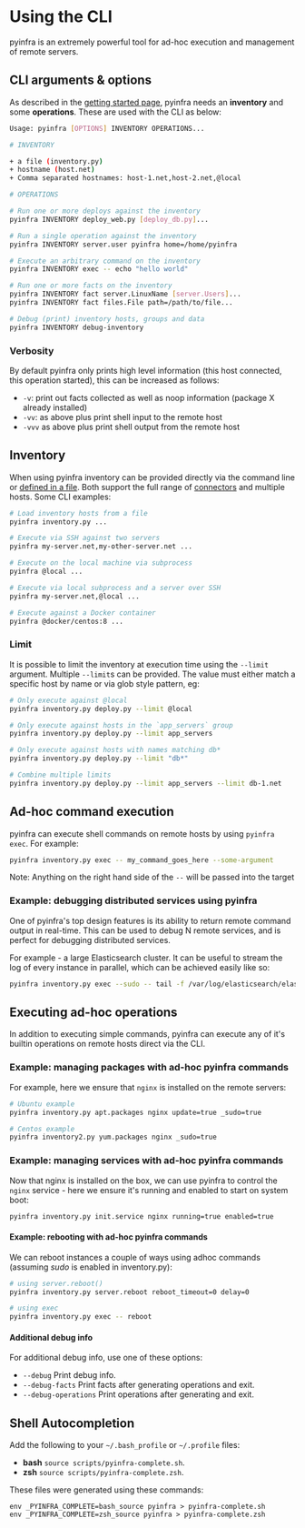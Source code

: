# Using the CLI

pyinfra is an extremely powerful tool for ad-hoc execution and management of remote servers.


## CLI arguments & options

As described in the [getting started page](./getting-started), pyinfra needs an **inventory** and some **operations**. These are used with the CLI as below:

```sh
Usage: pyinfra [OPTIONS] INVENTORY OPERATIONS...

# INVENTORY

+ a file (inventory.py)
+ hostname (host.net)
+ Comma separated hostnames: host-1.net,host-2.net,@local

# OPERATIONS

# Run one or more deploys against the inventory
pyinfra INVENTORY deploy_web.py [deploy_db.py]...

# Run a single operation against the inventory
pyinfra INVENTORY server.user pyinfra home=/home/pyinfra

# Execute an arbitrary command on the inventory
pyinfra INVENTORY exec -- echo "hello world"

# Run one or more facts on the inventory
pyinfra INVENTORY fact server.LinuxName [server.Users]...
pyinfra INVENTORY fact files.File path=/path/to/file...

# Debug (print) inventory hosts, groups and data
pyinfra INVENTORY debug-inventory
```

### Verbosity

By default pyinfra only prints high level information (this host connected, this operation started), this can be increased as follows:

+ `-v`: print out facts collected as well as noop information (package X already installed)
+ `-vv`: as above plus print shell input to the remote host
+ `-vvv` as above plus print shell output from the remote host


## Inventory

When using pyinfra inventory can be provided directly via the command line or [defined in a file](./deploys.html#inventory). Both support the full range of [connectors](./connectors) and multiple hosts. Some CLI examples:

```sh
# Load inventory hosts from a file
pyinfra inventory.py ...

# Execute via SSH against two servers
pyinfra my-server.net,my-other-server.net ...

# Execute on the local machine via subprocess
pyinfra @local ...

# Execute via local subprocess and a server over SSH
pyinfra my-server.net,@local ...

# Execute against a Docker container
pyinfra @docker/centos:8 ...
```

### Limit

It is possible to limit the inventory at execution time using the `--limit` argument. Multiple `--limit`s can be provided. The value must either match a specific host by name or via glob style pattern, eg:

```sh
# Only execute against @local
pyinfra inventory.py deploy.py --limit @local

# Only execute against hosts in the `app_servers` group
pyinfra inventory.py deploy.py --limit app_servers

# Only execute against hosts with names matching db*
pyinfra inventory.py deploy.py --limit "db*"

# Combine multiple limits
pyinfra inventory.py deploy.py --limit app_servers --limit db-1.net
```


## Ad-hoc command execution

pyinfra can execute shell commands on remote hosts by using `pyinfra exec`. For example:

```sh
pyinfra inventory.py exec -- my_command_goes_here --some-argument
```

Note:
    Anything on the right hand side of the ``--`` will be passed into the target

### Example: debugging distributed services using pyinfra

One of pyinfra's top design features is its ability to return remote command output in real-time. This can be used to debug N remote services, and is perfect for debugging distributed services.

For example - a large Elasticsearch cluster. It can be useful to stream the log of every instance in parallel, which can be achieved easily like so:

```sh
pyinfra inventory.py exec --sudo -- tail -f /var/log/elasticsearch/elasticsearch.log
```

## Executing ad-hoc operations

In addition to executing simple commands, pyinfra can execute any of it's builtin operations on remote hosts direct via the CLI.

### Example: managing packages with ad-hoc pyinfra commands

For example, here we ensure that `nginx` is installed on the remote servers:

```sh
# Ubuntu example
pyinfra inventory.py apt.packages nginx update=true _sudo=true

# Centos example
pyinfra inventory2.py yum.packages nginx _sudo=true
```

### Example: managing services with ad-hoc pyinfra commands

Now that nginx is installed on the box, we can use pyinfra to control the ``nginx`` service - here we ensure it's running and enabled to start on system boot:

```sh
pyinfra inventory.py init.service nginx running=true enabled=true
```

#### Example: rebooting with ad-hoc pyinfra commands

We can reboot instances a couple of ways using adhoc commands (assuming *sudo* is enabled in inventory.py):

```sh
# using server.reboot()
pyinfra inventory.py server.reboot reboot_timeout=0 delay=0

# using exec
pyinfra inventory.py exec -- reboot
```

#### Additional debug info

For additional debug info, use one of these options:

+ `--debug` Print debug info.
+ `--debug-facts` Print facts after generating operations and exit.
+ `--debug-operations` Print operations after generating and exit.


## Shell Autocompletion

Add the following to your `~/.bash_profile` or `~/.profile` files:

+ **bash** `source scripts/pyinfra-complete.sh`.
+ **zsh** `source scripts/pyinfra-complete.zsh`.

These files were generated using these commands:

```
env _PYINFRA_COMPLETE=bash_source pyinfra > pyinfra-complete.sh
env _PYINFRA_COMPLETE=zsh_source pyinfra > pyinfra-complete.zsh
```
